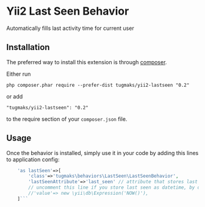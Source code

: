 Yii2 Last Seen Behavior
=======================
Automatically fills last activity time for current user

Installation
------------

The preferred way to install this extension is through [composer](http://getcomposer.org/download/).

Either run

```
php composer.phar require --prefer-dist tugmaks/yii2-lastseen "0.2"
```

or add

```
"tugmaks/yii2-lastseen": "0.2"
```

to the require section of your `composer.json` file.


Usage
-----

Once the behavior is installed, simply use it in your code by adding this lines to application config:

```php
    'as lastSeen'=>[
        'class'=>'tugmaks\behaviors\LastSeen\LastSeenBehavior',
        'lastSeenAttribute'=>'last_seen' // attribute that stores last seen time in user table
        // uncomment this line if you store last seen as datetime, by default beahavior saves as unixtime
        //'value'=> new \yii\db\Expression('NOW()'),
    ]```
